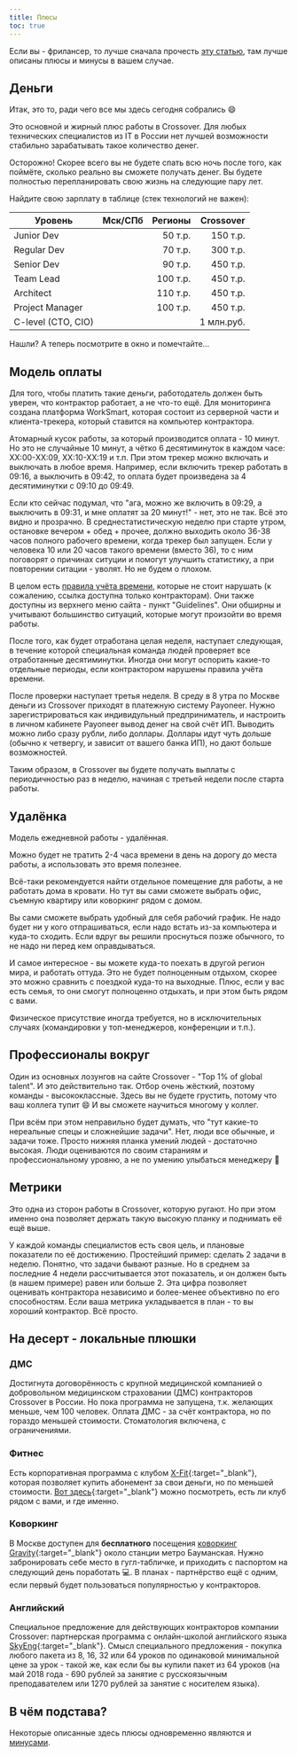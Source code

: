 ```yaml
---
title: Плюсы
toc: true
---
```


Если вы - фрилансер, то лучше сначала прочесть [эту статью](../for-freelancers), там лучше описаны плюсы и минусы в вашем случае.

## Деньги

Итак, это то, ради чего все мы здесь сегодня собрались :smile:

Это основной и жирный плюс работы в Crossover.
Для любых технических специалистов из IT в России нет лучшей возможности стабильно зарабатывать такое количество денег.

Осторожно!
Скорее всего вы не будете спать всю ночь после того, как поймёте, сколько реально вы сможете получать денег.
Вы будете полностью перепланировать свою жизнь на следующие пару лет.

Найдите свою зарплату в таблице (стек технологий не важен):

| Уровень            | Мск/СПб | Регионы  | Crossover  |
|--------------------|--------:|---------:|-----------:|
| Junior Dev         |         | 50 т.р.  | 150 т.р.   |
| Regular Dev        |         | 70 т.р.  | 300 т.р.   |
| Senior Dev         |         | 90 т.р.  | 450 т.р.   |
| Team Lead          |         | 100 т.р. | 450 т.р.   | 
| Architect          |         | 110 т.р. | 450 т.р.   |
| Project Manager    |         | 100 т.р. | 450 т.р.   |
| C-level (CTO, CIO) |         |          | 1 млн.руб. |

Нашли? А теперь посмотрите в окно и помечтайте...

## Модель оплаты

Для того, чтобы платить такие деньги, работодатель должен быть уверен, что контрактор работает, а не что-то ещё.
Для мониторинга создана платформа WorkSmart, которая состоит из серверной части и клиента-трекера, который ставится на компьютер контрактора.

Атомарный кусок работы, за который производится оплата - 10 минут.
Но это не случайные 10 минут, а чётко 6 десятиминуток в каждом часе: ХХ:00-XX:09, XX:10-XX:19 и т.п.
При этом трекер можно включать и выключать в любое время.
Например, если включить трекер работать в 09:16, а выключить в 09:42, то оплата будет произведена за 4 десятиминутки с 09:10 до 09:49. 

Если кто сейчас подумал, что "ага, можно же включить в 09:29, а выключить в 09:31, и мне оплатят за 20 минут!" - нет, это не так.
Всё это видно и прозрачно.
В среднестатистическую неделю при старте утром, остановке вечером + обед + прочее, должно выходить около 36-38 часов полного рабочего времени, когда трекер был запущен. 
Если у человека 10 или 20 часов такого времени (вместо 36), то с ним поговорят о причинах ситуции и помогут улучшить статистику, а при повторении ситации - уволят.
Но не будем о плохом.

В целом есть [правила учёта времени](https://app.crossover.com/x/resources/guidelines), которые не стоит нарушать (к сожалению, ссылка доступна только контракторам). 
Они также доступны из верхнего меню сайта - пункт "Guidelines".
Они обширны и учитывают большинство ситуаций, которые могут произойти во время работы. 

После того, как будет отработана целая неделя, наступает следующая, в течение которой специальная команда людей проверяет все отработанные десятиминутки.
Иногда они могут оспорить какие-то отдельные периоды, если контрактором нарушены правила учёта времени. 

После проверки наступает третья неделя.
В среду в 8 утра по Москве деньги из Crossover приходят в платежную систему Payoneer. 
Нужно зарегистрироваться как индивидульный предприниматель, и настроить в личном кабинете Payoneer вывод денег на свой счёт ИП. 
Выводить можно либо сразу рубли, либо доллары. 
Доллары идут чуть дольше (обычно к четвергу, и зависит от вашего банка ИП), но дают больше возможностей.

Таким образом, в Crossover вы будете получать выплаты с периодичностью раз в неделю, начиная с третьей недели после старта работы.

## Удалёнка

Модель ежедневной работы - удалённая. 

Можно будет не тратить 2-4 часа времени в день на дорогу до места работы, а использовать это время полезнее.

Всё-таки рекомендуется найти отдельное помещение для работы, а не работать дома в кровати. 
Но тут вы сами сможете выбрать офис, съемную квартиру или коворкинг рядом с домом.

Вы сами сможете выбрать удобный для себя рабочий график.
Не надо будет ни у кого отпрашиваться, если надо встать из-за компьютера и куда-то сходить.
Если вдруг вы решили проснуться позже обычного, то не надо ни перед кем оправдываться.

И самое интересное - вы можете куда-то поехать в другой регион мира, и работать оттуда. 
Это не будет полноценным отдыхом, скорее это можно сравнить с поездкой куда-то на выходные. 
Плюс, если у вас есть семья, то они смогут полноценно отдыхать, и при этом быть рядом с вами.

Физическое присутствие иногда требуется, но в исключительных случаях (командировки у топ-менеджеров, конференции и т.п.). 

## Профессионалы вокруг

Один из основных лозунгов на сайте Crossover - "Top 1% of global talent".
И это действительно так. 
Отбор очень жёсткий, поэтому команды - высококлассные.
Здесь вы не будете грустить, потому что ваш коллега тупит :smile:
И вы сможете научиться многому у коллег.

При всём при этом неправильно будет думать, что "тут какие-то нереальные спецы и сложнейшие задачи".
Нет, люди все обычные, и задачи тоже.
Просто нижняя планка умений людей - достаточно высокая.
Люди оцениваются по своим стараниям и профессиональному уровню, а не по умению улыбаться менеджеру :poop:

## Метрики

Это одна из сторон работы в Crossover, которую ругают.
Но при этом именно она позволяет держать такую высокую планку и поднимать её ещё выше.

У каждой команды специалистов есть своя цель, и плановые показатели по её достижению.
Простейший пример: сделать 2 задачи в неделю.
Понятно, что задачи бывают разные.
Но в среднем за последние 4 недели рассчитывается этот показатель, и он должен быть (в нашем примере) равен или больше 2.
Эта цифра позволяет оценивать контрактора независимо и более-менее объективно по его способностям.
Если ваша метрика укладывается в план - то вы хороший контрактор.
Всё просто.

## На десерт - локальные плюшки

### ДМС

Достигнута договорённость с крупной медицинской компанией о добровольном медицинском страховании (ДМС) контракторов Crossover в России. 
Но пока программа не запущена, т.к. желающих меньше, чем 100 человек.
Оплата ДМС - за счёт контрактора, но по гораздо меньшей стоимости.
Стоматология включена, с ограничениями.

### Фитнес

Есть корпоративная программа с клубом [X-Fit](http://www.xfit.ru/){:target="_blank"}, которая позволяет купить абонемент за свои деньги, но по меньшей стоимости.
[Вот здесь](http://www.xfit.ru/club/){:target="_blank"} можно посмотреть, есть ли клуб рядом с вами, и где именно.

### Коворкинг

В Москве доступен для **бесплатного** посещения [коворкинг Gravity](https://gravityspace.ru/){:target="_blank"} около станции метро Бауманская. 
Нужно забронировать себе место в гугл-табличке, и приходить с паспортом на следующий день поработать :computer:.
В планах - партнёрство ещё с одним, если первый будет пользоваться популярностью у контракторов.

### Английский

Специальное предложение для действующих контракторов компании Crossover: партнерская программа с онлайн-школой английского языка [SkyEng](http://school.skyeng.ru){:target="_blank"}.
Смысл специального предложения - покупка любого пакета из 8, 16, 32 или 64 уроков по одинаковой минимальной цене за урок - такой же, как если бы вы купили пакет из 64 уроков (на май 2018 года - 690 рублей за занятие с русскоязычным преподавателем или 1270 рублей за занятие с носителем языка).

## В чём подстава?

Некоторые описанные здесь плюсы одновременно являются и [минусами](../tradeoffs).